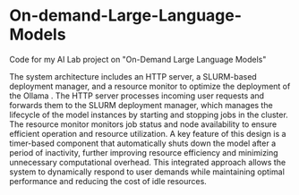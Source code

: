 # On-demand-Large-Language-Models
Code for my AI Lab project on "On-Demand Large Language Models"

The system architecture includes an HTTP server, a SLURM-based deployment manager, and a resource monitor to optimize the deployment of the Ollama . The HTTP server processes incoming user requests and forwards them to the SLURM deployment manager, which manages the lifecycle of the model instances by starting and stopping jobs in the cluster. The resource monitor monitors job status and node availability to ensure efficient operation and resource utilization. A key feature of this design is a timer-based component that automatically shuts down the model after a period of inactivity, further improving resource efficiency and minimizing unnecessary computational overhead. This integrated approach allows the system to dynamically respond to user demands while maintaining optimal performance and reducing the cost of idle resources.
